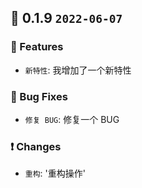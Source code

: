 ## 🌈 0.1.9 `2022-06-07`
### 🚀 Features
- `新特性`: 我增加了一个新特性
### 🐞 Bug Fixes
- `修复 BUG`: 修复一个 BUG
### ❗ Changes
- `重构`: '重构操作'